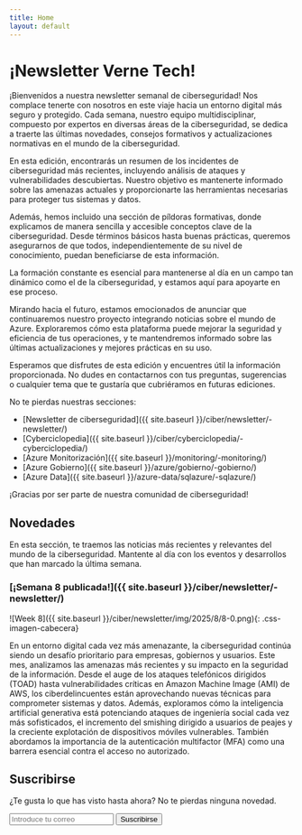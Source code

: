 ```yaml
---
title: Home
layout: default
---
```


# ¡Newsletter Verne Tech!

¡Bienvenidos a nuestra newsletter semanal de ciberseguridad! Nos complace tenerte con nosotros en este viaje hacia un entorno digital más seguro y protegido. Cada semana, nuestro equipo multidisciplinar, compuesto por expertos en diversas áreas de la ciberseguridad, se dedica a traerte las últimas novedades, consejos formativos y actualizaciones normativas en el mundo de la ciberseguridad.

En esta edición, encontrarás un resumen de los incidentes de ciberseguridad más recientes, incluyendo análisis de ataques y vulnerabilidades descubiertas. Nuestro objetivo es mantenerte informado sobre las amenazas actuales y proporcionarte las herramientas necesarias para proteger tus sistemas y datos.

Además, hemos incluido una sección de píldoras formativas, donde explicamos de manera sencilla y accesible conceptos clave de la ciberseguridad. Desde términos básicos hasta buenas prácticas, queremos asegurarnos de que todos, independientemente de su nivel de conocimiento, puedan beneficiarse de esta información.

La formación constante es esencial para mantenerse al día en un campo tan dinámico como el de la ciberseguridad, y estamos aquí para apoyarte en ese proceso.

Mirando hacia el futuro, estamos emocionados de anunciar que continuaremos nuestro proyecto integrando noticias sobre el mundo de Azure. Exploraremos cómo esta plataforma puede mejorar la seguridad y eficiencia de tus operaciones, y te mantendremos informado sobre las últimas actualizaciones y mejores prácticas en su uso.

Esperamos que disfrutes de esta edición y encuentres útil la información proporcionada. No dudes en contactarnos con tus preguntas, sugerencias o cualquier tema que te gustaría que cubriéramos en futuras ediciones.

No te pierdas nuestras secciones:

- [Newsletter de ciberseguridad]({{ site.baseurl }}/ciber/newsletter/-newsletter/)
- [Cyberciclopedia]({{ site.baseurl }}/ciber/cyberciclopedia/-cyberciclopedia/)
- [Azure Monitorización]({{ site.baseurl }}/monitoring/-monitoring/)
- [Azure Gobierno]({{ site.baseurl }}/azure/gobierno/-gobierno/)
- [Azure Data]({{ site.baseurl }}/azure-data/sqlazure/-sqlazure/)

¡Gracias por ser parte de nuestra comunidad de ciberseguridad!

## Novedades

En esta sección, te traemos las noticias más recientes y relevantes del mundo de la ciberseguridad. Mantente al día con los eventos y desarrollos que han marcado la última semana.

### [¡Semana 8 publicada!]({{ site.baseurl }}/ciber/newsletter/-newsletter/)

![Week 8]({{ site.baseurl }}/ciber/newsletter/img/2025/8/8-0.png){: .css-imagen-cabecera}

En un entorno digital cada vez más amenazante, la ciberseguridad continúa siendo un desafío prioritario para empresas, gobiernos y usuarios. Este mes, analizamos las amenazas más recientes y su impacto en la seguridad de la información. Desde el auge de los ataques telefónicos dirigidos (TOAD) hasta vulnerabilidades críticas en Amazon Machine Image (AMI) de AWS, los ciberdelincuentes están aprovechando nuevas técnicas para comprometer sistemas y datos. Además, exploramos cómo la inteligencia artificial generativa está potenciando ataques de ingeniería social cada vez más sofisticados, el incremento del smishing dirigido a usuarios de peajes y la creciente explotación de dispositivos móviles vulnerables. También abordamos la importancia de la autenticación multifactor (MFA) como una barrera esencial contra el acceso no autorizado.

## Suscribirse

¿Te gusta lo que has visto hasta ahora? No te pierdas ninguna novedad.

<form action="https://formspree.io/mkgwlerd" method="POST" class="flex-form">
  <label for="email">
    <i class="ion-email"></i>
  </label>
  <input type="email" id="email" name="email" placeholder="Introduce tu correo" required>
  <input type="submit" value="Suscribirse">
</form>

